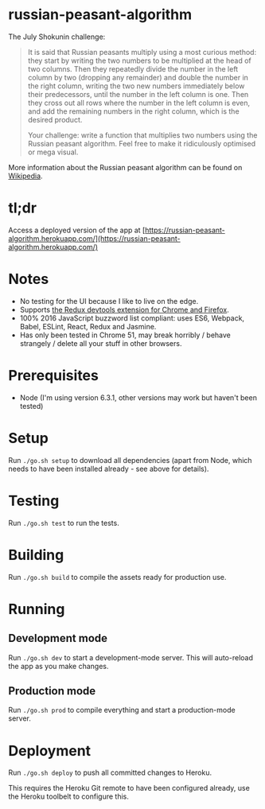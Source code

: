 # russian-peasant-algorithm

The July Shokunin challenge:

> It is said that Russian peasants multiply using a most curious method:
> they start by writing the two numbers to be multiplied at the head of
> two columns. Then they repeatedly divide the number in the left column
> by two (dropping any remainder) and double the number in the right
> column, writing the two new numbers immediately below their
> predecessors, until the number in the left column is one. Then they
> cross out all rows where the number in the left column is even, and
> add the remaining numbers in the right column, which is the desired
> product.
> 
> Your challenge: write a function that multiplies two numbers using the
> Russian peasant algorithm.  Feel free to make it ridiculously optimised or mega visual.

More information about the Russian peasant algorithm can be found on [Wikipedia](https://en.wikipedia.org/wiki/Ancient_Egyptian_multiplication#Russian_peasant_multiplication).

# tl;dr

Access a deployed version of the app at [https://russian-peasant-algorithm.herokuapp.com/](https://russian-peasant-algorithm.herokuapp.com/)

# Notes

* No testing for the UI because I like to live on the edge.
* Supports [the Redux devtools extension for Chrome and Firefox](https://github.com/zalmoxisus/redux-devtools-extension).
* 100% 2016 JavaScript buzzword list compliant: uses ES6, Webpack, Babel, ESLint, React, Redux and Jasmine.
* Has only been tested in Chrome 51, may break horribly / behave strangely / delete all your stuff in other browsers.
 
# Prerequisites

* Node (I'm using version 6.3.1, other versions may work but haven't been tested)

# Setup 

Run `./go.sh setup` to download all dependencies (apart from Node, which needs to have been installed already - see above for details).

# Testing

Run `./go.sh test` to run the tests.

# Building

Run `./go.sh build` to compile the assets ready for production use.

# Running

## Development mode

Run `./go.sh dev` to start a development-mode server. This will auto-reload the app as you make changes.

## Production mode

Run `./go.sh prod` to compile everything and start a production-mode server.

# Deployment

Run `./go.sh deploy` to push all committed changes to Heroku.

This requires the Heroku Git remote to have been configured already, use the Heroku toolbelt to configure this.
